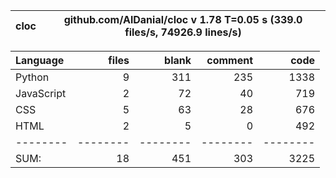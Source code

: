 cloc|github.com/AlDanial/cloc v 1.78  T=0.05 s (339.0 files/s, 74926.9 lines/s)
--- | ---

Language|files|blank|comment|code
:-------|-------:|-------:|-------:|-------:
Python|9|311|235|1338
JavaScript|2|72|40|719
CSS|5|63|28|676
HTML|2|5|0|492
--------|--------|--------|--------|--------
SUM:|18|451|303|3225
